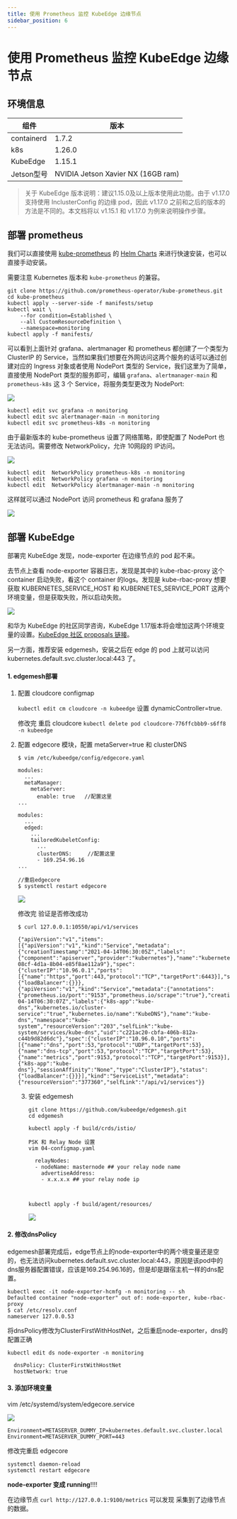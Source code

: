 ```yaml
---
title: 使用 Prometheus 监控 KubeEdge 边缘节点
sidebar_position: 6
---
```


# 使用 Prometheus 监控 KubeEdge 边缘节点

## 环境信息

| 组件       | 版本                               |
| ---------- | ---------------------------------- |
| containerd | 1.7.2                              |
| k8s        | 1.26.0                             |
| KubeEdge   | 1.15.1                             |
| Jetson型号 | NVIDIA Jetson Xavier NX (16GB ram) |

> 关于 KubeEdge 版本说明：建议1.15.0及以上版本使用此功能。由于 v1.17.0 支持使用 InclusterConfig 的边缘 pod，因此 v1.17.0 之前和之后的版本的方法是不同的。本文档将以 v1.15.1 和 v1.17.0 为例来说明操作步骤。
## 部署 prometheus

我们可以直接使用 [kube-prometheus](https://github.com/prometheus-operator/kube-prometheus) 的 [Helm Charts](https://prometheus-community.github.io/helm-charts/) 来进行快速安装，也可以直接手动安装。

需要注意 Kubernetes 版本和 `kube-prometheus` 的兼容。

```shell
git clone https://github.com/prometheus-operator/kube-prometheus.git
cd kube-prometheus
kubectl apply --server-side -f manifests/setup
kubectl wait \
	--for condition=Established \
	--all CustomResourceDefinition \
	--namespace=monitoring
kubectl apply -f manifests/
```

可以看到上面针对 grafana、alertmanager 和 prometheus 都创建了一个类型为 ClusterIP 的 Service，当然如果我们想要在外网访问这两个服务的话可以通过创建对应的 Ingress 对象或者使用 NodePort 类型的 Service，我们这里为了简单，直接使用 NodePort 类型的服务即可，编辑 `grafana`、`alertmanager-main` 和 `prometheus-k8s` 这 3 个 Service，将服务类型更改为 NodePort:

![](../../../../..\static\img\advanced\image-20240524161614721.png)

```shell
kubectl edit svc grafana -n monitoring
kubectl edit svc alertmanager-main -n monitoring
kubectl edit svc prometheus-k8s -n monitoring
```

由于最新版本的 kube-prometheus 设置了网络策略，即使配置了 NodePort 也无法访问。需要修改 NetworkPolicy，允许 10网段的 IP访问。

![](../../../../..\static\img\advanced\image-20240530111340823.png)



```
kubectl edit  NetworkPolicy prometheus-k8s -n monitoring
kubectl edit  NetworkPolicy grafana -n monitoring
kubectl edit  NetworkPolicy alertmanager-main -n monitoring
```

这样就可以通过 NodePort 访问 prometheus 和 grafana 服务了

![](../../../../..\static\img\advanced\image-20240530111642034.png)







## 部署 KubeEdge 

部署完 KubeEdge 发现，node-exporter 在边缘节点的 pod 起不来。

去节点上查看 node-exporter 容器日志，发现是其中的 kube-rbac-proxy 这个 container 启动失败，看这个 container 的logs。发现是 kube-rbac-proxy 想要获取 KUBERNETES_SERVICE_HOST 和 KUBERNETES_SERVICE_PORT 这两个环境变量，但是获取失败，所以启动失败。

![](../../../../../static\img\advanced\image-20240612153658785.png)



和华为 KubeEdge 的社区同学咨询，KubeEdge 1.17版本将会增加这两个环境变量的设置。[KubeEdge 社区  proposals 链接](https://github.com/wackxu/kubeedge/blob/4a7c00783de9b11e56e56968b2cc950a7d32a403/docs/proposals/edge-pod-list-watch-natively.md)。

另一方面，推荐安装 edgemesh，安装之后在 edge 的 pod 上就可以访问 kubernetes.default.svc.cluster.local:443 了。

####  1. edgemesh部署

1. 配置 cloudcore configmap

   `kubectl edit cm cloudcore -n kubeedge`   设置 dynamicController=true.

   修改完 重启 cloudcore `kubectl delete pod cloudcore-776ffcbbb9-s6ff8 -n kubeedge`

2. 配置 edgecore 模块，配置 metaServer=true 和 clusterDNS  

   ```shell
   $ vim /etc/kubeedge/config/edgecore.yaml
   
   modules:
     ...
     metaManager:
       metaServer:
         enable: true   //配置这里
   ...
   
   modules:
     ...
     edged:
       ...
       tailoredKubeletConfig:
         ...
         clusterDNS:     //配置这里
         - 169.254.96.16
   ...
   
   //重启edgecore
   $ systemctl restart edgecore
   ```

   

   

   ![](../../../../..\static\img\advanced\image-20240329152628525.png)

   

   修改完 验证是否修改成功
   
   ```
   $ curl 127.0.0.1:10550/api/v1/services
   
   {"apiVersion":"v1","items":[{"apiVersion":"v1","kind":"Service","metadata":{"creationTimestamp":"2021-04-14T06:30:05Z","labels":{"component":"apiserver","provider":"kubernetes"},"name":"kubernetes","namespace":"default","resourceVersion":"147","selfLink":"default/services/kubernetes","uid":"55eeebea-08cf-4d1a-8b04-e85f8ae112a9"},"spec":{"clusterIP":"10.96.0.1","ports":[{"name":"https","port":443,"protocol":"TCP","targetPort":6443}],"sessionAffinity":"None","type":"ClusterIP"},"status":{"loadBalancer":{}}},{"apiVersion":"v1","kind":"Service","metadata":{"annotations":{"prometheus.io/port":"9153","prometheus.io/scrape":"true"},"creationTimestamp":"2021-04-14T06:30:07Z","labels":{"k8s-app":"kube-dns","kubernetes.io/cluster-service":"true","kubernetes.io/name":"KubeDNS"},"name":"kube-dns","namespace":"kube-system","resourceVersion":"203","selfLink":"kube-system/services/kube-dns","uid":"c221ac20-cbfa-406b-812a-c44b9d82d6dc"},"spec":{"clusterIP":"10.96.0.10","ports":[{"name":"dns","port":53,"protocol":"UDP","targetPort":53},{"name":"dns-tcp","port":53,"protocol":"TCP","targetPort":53},{"name":"metrics","port":9153,"protocol":"TCP","targetPort":9153}],"selector":{"k8s-app":"kube-dns"},"sessionAffinity":"None","type":"ClusterIP"},"status":{"loadBalancer":{}}}],"kind":"ServiceList","metadata":{"resourceVersion":"377360","selfLink":"/api/v1/services"}}
   
   ```

   3. 安装 edgemesh
   
      ```
      git clone https://github.com/kubeedge/edgemesh.git
      cd edgemesh
      
      kubectl apply -f build/crds/istio/
      
      PSK 和 Relay Node 设置
      vim 04-configmap.yaml
      
        relayNodes:
        - nodeName: masternode ## your relay node name
          advertiseAddress:
          - x.x.x.x ## your relay node ip
          
          
      
      kubectl apply -f build/agent/resources/
      ```
      
      ![](../../../../..\static\img\advanced\image-20240329154436074.png)

#### 2. 修改dnsPolicy

edgemesh部署完成后，edge节点上的node-exporter中的两个境变量还是空的，也无法访问kubernetes.default.svc.cluster.local:443，原因是该pod中的dns服务器配置错误，应该是169.254.96.16的，但是却是跟宿主机一样的dns配置。

```shell
kubectl exec -it node-exporter-hcmfg -n monitoring -- sh
Defaulted container "node-exporter" out of: node-exporter, kube-rbac-proxy
$ cat /etc/resolv.conf 
nameserver 127.0.0.53
```

将dnsPolicy修改为ClusterFirstWithHostNet，之后重启node-exporter，dns的配置正确

`kubectl edit ds node-exporter -n monitoring`

      dnsPolicy: ClusterFirstWithHostNet
      hostNetwork: true

#### 3. 添加环境变量

vim /etc/systemd/system/edgecore.service

![](../../../../..\static\img\advanced\image-20240329155133337.png)

```
Environment=METASERVER_DUMMY_IP=kubernetes.default.svc.cluster.local
Environment=METASERVER_DUMMY_PORT=443
```

修改完重启 edgecore

```
systemctl daemon-reload
systemctl restart edgecore
```

**node-exporter 变成 running**!!!!

在边缘节点 `curl http://127.0.0.1:9100/metrics`  可以发现 采集到了边缘节点的数据。

